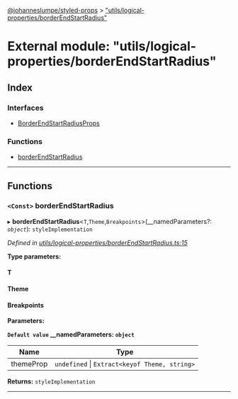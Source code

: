 [@johanneslumpe/styled-props](../README.md) > ["utils/logical-properties/borderEndStartRadius"](../modules/_utils_logical_properties_borderendstartradius_.md)

# External module: "utils/logical-properties/borderEndStartRadius"

## Index

### Interfaces

* [BorderEndStartRadiusProps](../interfaces/_utils_logical_properties_borderendstartradius_.borderendstartradiusprops.md)

### Functions

* [borderEndStartRadius](_utils_logical_properties_borderendstartradius_.md#borderendstartradius)

---

## Functions

<a id="borderendstartradius"></a>

### `<Const>` borderEndStartRadius

▸ **borderEndStartRadius**<`T`,`Theme`,`Breakpoints`>(__namedParameters?: *`object`*): `styleImplementation`

*Defined in [utils/logical-properties/borderEndStartRadius.ts:15](https://github.com/johanneslumpe/styled-props/blob/8e709f1/src/utils/logical-properties/borderEndStartRadius.ts#L15)*

**Type parameters:**

#### T 
#### Theme 
#### Breakpoints 
**Parameters:**

**`Default value` __namedParameters: `object`**

| Name | Type |
| ------ | ------ |
| themeProp | `undefined` \| `Extract<keyof Theme, string>` |

**Returns:** `styleImplementation`

___

